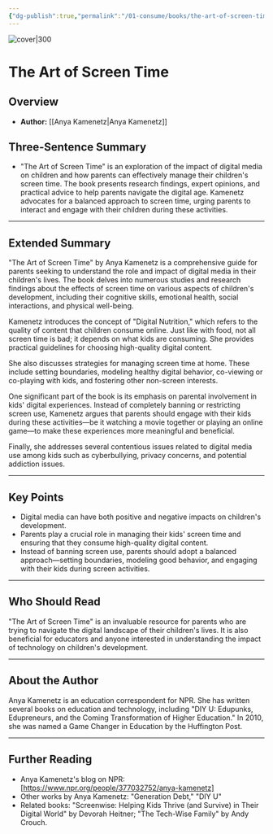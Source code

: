 ```yaml
---
{"dg-publish":true,"permalink":"/01-consume/books/the-art-of-screen-time/","title":"The Art of Screen Time","tags":["youth","parenting","screentime","technopanic","digital"]}
---
```


![cover|300](http://books.google.com/books/content?id=gZciDQAAQBAJ&printsec=frontcover&img=1&zoom=1&edge=curl&source=gbs_api)
# The Art of Screen Time

## Overview
- **Author:** [[Anya Kamenetz\|Anya Kamenetz]]

## Three-Sentence Summary
- "The Art of Screen Time" is an exploration of the impact of digital media on children and how parents can effectively manage their children's screen time. The book presents research findings, expert opinions, and practical advice to help parents navigate the digital age. Kamenetz advocates for a balanced approach to screen time, urging parents to interact and engage with their children during these activities.

---

## Extended Summary
"The Art of Screen Time" by Anya Kamenetz is a comprehensive guide for parents seeking to understand the role and impact of digital media in their children's lives. The book delves into numerous studies and research findings about the effects of screen time on various aspects of children's development, including their cognitive skills, emotional health, social interactions, and physical well-being.

Kamenetz introduces the concept of "Digital Nutrition," which refers to the quality of content that children consume online. Just like with food, not all screen time is bad; it depends on what kids are consuming. She provides practical guidelines for choosing high-quality digital content.

She also discusses strategies for managing screen time at home. These include setting boundaries, modeling healthy digital behavior, co-viewing or co-playing with kids, and fostering other non-screen interests.

One significant part of the book is its emphasis on parental involvement in kids' digital experiences. Instead of completely banning or restricting screen use, Kamenetz argues that parents should engage with their kids during these activities—be it watching a movie together or playing an online game—to make these experiences more meaningful and beneficial.

Finally, she addresses several contentious issues related to digital media use among kids such as cyberbullying, privacy concerns, and potential addiction issues.

---

## Key Points
- Digital media can have both positive and negative impacts on children's development.
- Parents play a crucial role in managing their kids' screen time and ensuring that they consume high-quality digital content.
- Instead of banning screen use, parents should adopt a balanced approach—setting boundaries, modeling good behavior, and engaging with their kids during screen activities.

---

## Who Should Read
"The Art of Screen Time" is an invaluable resource for parents who are trying to navigate the digital landscape of their children's lives. It is also beneficial for educators and anyone interested in understanding the impact of technology on children's development.

---

## About the Author
Anya Kamenetz is an education correspondent for NPR. She has written several books on education and technology, including "DIY U: Edupunks, Edupreneurs, and the Coming Transformation of Higher Education." In 2010, she was named a Game Changer in Education by the Huffington Post.

---

## Further Reading
- Anya Kamenetz's blog on NPR: [https://www.npr.org/people/377032752/anya-kamenetz]
- Other works by Anya Kamenetz: "Generation Debt," "DIY U"
- Related books: "Screenwise: Helping Kids Thrive (and Survive) in Their Digital World" by Devorah Heitner; "The Tech-Wise Family" by Andy Crouch.

